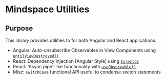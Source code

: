 # Mindspace Utilities

## Purpose

This library provides utilities to for both Angular and React applications:

* Angular: Auto-unsubscribe Observables in View Components using [`untilViewDestroyed()`](./lib/rxj-utils/src/lib/rxjs/README.md)
* React: Dependency Injection [Angular Style] using [`Injector`](./lib/rxj-utils/src/lib/di/README.md)
* React: 'Async pipe'-like functionality with [`useObservable()`](./lib/rxj-utils/src/lib/hooks/README.md)
* Misc: `switchCase` functional API useful to condense switch statements


